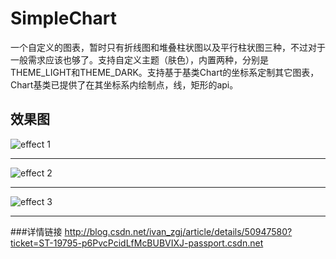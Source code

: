 # SimpleChart
一个自定义的图表，暂时只有折线图和堆叠柱状图以及平行柱状图三种，不过对于一般需求应该也够了。支持自定义主题（肤色），内置两种，分别是THEME_LIGHT和THEME_DARK。支持基于基类Chart的坐标系定制其它图表，Chart基类已提供了在其坐标系内绘制点，线，矩形的api。

## 效果图
![effect 1](http://img.blog.csdn.net/20160321165436032?watermark/2/text/aHR0cDovL2Jsb2cuY3Nkbi5uZXQv/font/5a6L5L2T/fontsize/400/fill/I0JBQkFCMA==/dissolve/70/gravity/Center)
***
![effect 2](http://img.blog.csdn.net/20160321170224134?watermark/2/text/aHR0cDovL2Jsb2cuY3Nkbi5uZXQv/font/5a6L5L2T/fontsize/400/fill/I0JBQkFCMA==/dissolve/70/gravity/Center)
***
![effect 3](http://img.blog.csdn.net/20160321170733829?watermark/2/text/aHR0cDovL2Jsb2cuY3Nkbi5uZXQv/font/5a6L5L2T/fontsize/400/fill/I0JBQkFCMA==/dissolve/70/gravity/Center)
***
###详情链接
http://blog.csdn.net/ivan_zgj/article/details/50947580?ticket=ST-19795-p6PvcPcidLfMcBUBVIXJ-passport.csdn.net

